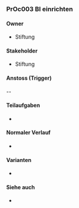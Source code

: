 
### PrOc003 BI einrichten

#### Owner
 * Stiftung


#### Stakeholder
 * Stiftung


#### Anstoss (Trigger)
--


#### Teilaufgaben
 *


#### Normaler Verlauf
 * 


#### Varianten
 * 


#### Siehe auch
 *
